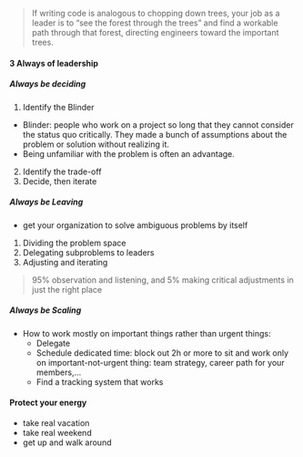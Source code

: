 > If writing code is analogous to chopping down trees, your job as a leader is to “see the forest through the trees” and find a workable path through that forest, directing engineers toward the important trees.

#### 3 Always of leadership
##### Always be deciding
1. Identify the Blinder
- Blinder: people who work on a project so long that they
cannot consider the status quo critically. They made a bunch of
assumptions about the problem or solution without realizing it.
- Being unfamiliar with the problem is often an advantage.

2. Identify the trade-off
3. Decide, then iterate

##### Always be Leaving
- get your organization to solve ambiguous problems by itself
1. Dividing the problem space
2. Delegating subproblems to leaders
3. Adjusting and iterating

> 95% observation and listening, and 5% making critical adjustments in just the right place
>
##### Always be Scaling
- How to work mostly on important things rather than urgent things:
    - Delegate
    - Schedule dedicated time: block out 2h or more to sit and work
    only on important-not-urgent thing: team strategy, career path for your members,...
    - Find a tracking system that works

#### Protect your energy
- take real vacation
- take real weekend
- get up and walk around